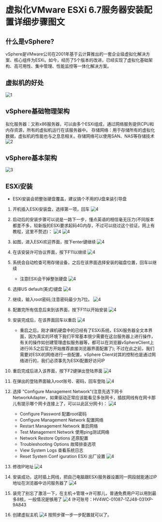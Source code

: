 # 虚拟化VMware ESXi 6.7服务器安装配置详细步骤图文

## 什么是vSphere?
vSphere是VMware公司在2001年基于云计算推出的一套企业级虚拟化解决方案、核心组件为ESXi。如今，经历了5个版本的改进，已经实现了虚拟化基础架构、高可用性、集中管理、性能监控等一体化解决方案。

## 虚拟机的好处

![1](./img/1.png)

## vSphere基础物理架构

拟化服务器：又称x86服务器，可以由多个ESXi组成，通过网络服务提供CPU和内存资源，所有的虚拟机运行在该服务器中。
存储网络：用于存储所有的虚拟化数据，虚拟机的性能也与之息息相关。存储网络可以使用SAN、NAS等存储技术
![2](./img/2.png)

## vSphere基本架构

![3](./img/3.png)

## ESXi安装

* ESXi安装会把整张硬盘覆盖，建议搞个不用的U盘来装引导盘

1. 开机插入ESXi安装盘，选择第一项，回车
    ![4](./img/4.png)

1. 启动后的安装步骤可以说是一路下一步，懂点英语的相信毫无压力(不同版本都差不多，较新版的ESXi要求起码4G内存，不过可以绕过这个验证，网上有教程，这里不赘述)：
    ![4](./img/5.png)
    ![4](./img/6.png)
1. 如图，进入ESXi欢迎界面，按下enter键继续
    ![4](./img/7.png)
1. 在该安装许可协议界面，按下F11以继续
    ![4](./img/8.png)
1. 系统会自动检查可用存储设备，之后在该界面选择安装的磁盘位置，回车以继续
    * 注意ESXi会干掉整张硬盘
    ![4](./img/9.png)
1. 选择US default(美式)键盘
    ![4](./img/10.png)
1. 继续，输入root密码;注意密码最少为7位。
    ![4](./img/11.png)
1. 配置完所有信息后来到该界面，按下F11以开始安装
    ![4](./img/12.png)
1. 安装完成后，在该界面回车以重启
    ![4](./img/13.png)
    * 重启之后，刚才祼机硬盘中的已经有了ESXi系统，ESXi服务器全文本界面，因为真实的环境下我们平常基本很少需要在这台服务器上进行操作，有关的操作如创建管理虚拟服务器等，都可以在浏览器vSphereClient上进行(6.5之后官方开始推荐直接浏览器界面配置了); 不过在此之前，我们需要对ESXi的网络进行一些配置，vSphere Client对其的控制也是通过网络进行的，我们必须事先为ESXi配置好访问IP
1. 重启完成后进入该界面，按下F2键弹出登陆界面
    ![4](./img/14.png)
1. 在弹出的登陆界面输入root账号、密码，回车登陆
    ![4](./img/15.png)
1. 选择 "Configure Management Network"(注意先选下网卡NetworkAdapter，如果驱动正常应该能看见多张网卡，插拔网线有在网卡那儿有提示哪个网卡连接上了，可以以此区分网卡)：
    ![4](./img/16.png)
    * Configure Password 配置root密码
    * Configure Management Network 配置网络
    * Restart Management Network   重启网络
    * Test Management Network 使用ping测试网络
    * Network Restore Options   还原配置
    * Troubleshooting Options  故障排查选项
    * View System Logs 查看系统日志
    * Reset System Conf iguration ESXi 出厂设置
    ![4](./img/17.png)
1. 修改IP地址
    ![4](./img/18.png)
1. 安装成功，这时插上网线，把自己电脑跟ESXi服务器设置同一网段就能通过IP地址在浏览器中访问服务器了
    ![4](./img/19.png)
1. 装完了别忘了激活一下，在主机->管理->许可那儿，普通免费用户可以用到最多8核，一般情况是够用了
    ![4](./img/20.png)
    许可账号：HV4WC-01087-1ZJ48-031XP-9A843
1. 创建虚拟主机
    ![4](./img/21.png)
    按照步骤一步一步配置就可以了。
    